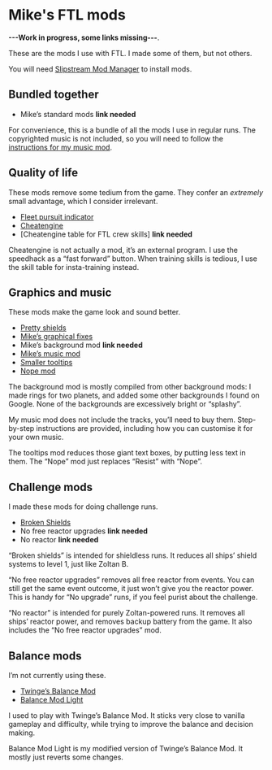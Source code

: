 # Mike's FTL mods

**---Work in progress, some links missing---**.

These are the mods I use with FTL. I made some of them, but not others.

You will need [Slipstream Mod Manager](http://www.subsetgames.com/forum/viewtopic.php?f=11&t=17102) to install mods.

## Bundled together

* Mike’s standard mods **link needed**

For convenience, this is a bundle of all the mods I use in regular runs. The copyrighted music is not included, so you will need to follow the [instructions for my music mod](https://www.reddit.com/r/ftlgame/comments/agl0gx/music_mod/).

## Quality of life

These mods remove some tedium from the game. They confer an *extremely* small advantage, which I consider irrelevant.

* [Fleet pursuit indicator](https://subsetgames.com/forum/viewtopic.php?t=26289)
* [Cheatengine](https://www.reddit.com/r/ftlgame/comments/621w0b/training_speedhack_instructions_external_software/)
* [Cheatengine table for FTL crew skills] **link needed**

Cheatengine is not actually a mod, it’s an external program. I use the speedhack as a “fast forward” button. When training skills is tedious, I use the skill table for insta-training instead.

## Graphics and music

These mods make the game look and sound better.

* [Pretty shields](https://subsetgames.com/forum/viewtopic.php?t=32736)
* [Mike’s graphical fixes](https://www.subsetgames.com/forum/viewtopic.php?f=11&t=35599)
* Mike’s background mod **link needed**
* [Mike’s music mod](https://www.reddit.com/r/ftlgame/comments/agl0gx/music_mod/)
* [Smaller tooltips](https://www.subsetgames.com/forum/viewtopic.php?f=11&t=35680&p=124808#p124808)
* [Nope mod](https://www.dropbox.com/s/lhw8fu4xry1nc8b/NOPE.ftl)

The background mod is mostly compiled from other background mods: I made rings for two planets, and added some other backgrounds I found on Google. None of the backgrounds are excessively bright or “splashy”.

My music mod does not include the tracks, you’ll need to buy them. Step-by-step instructions are provided, including how you can customise it for your own music.

The tooltips mod reduces those giant text boxes, by putting less text in them. The “Nope” mod just replaces “Resist” with “Nope”.


## Challenge mods

I made these mods for doing challenge runs.

* [Broken Shields](https://www.reddit.com/r/ftlgame/comments/bq26to/broken_shields_mod/)
* No free reactor upgrades **link needed**
* No reactor **link needed**

“Broken shields” is intended for shieldless runs. It reduces all ships’ shield systems to level 1, just like Zoltan B.

“No free reactor upgrades” removes all free reactor from events. You can still get the same event outcome, it just won’t give you the reactor power. This is handy for  “No upgrade” runs, if you feel purist about the challenge.

“No reactor” is intended for purely Zoltan-powered runs. It removes all ships’ reactor power, and removes backup battery from the game. It also includes the “No free reactor upgrades” mod.


## Balance mods

I’m not currently using these.

* [Twinge’s Balance Mod](http://www.it-is-law.com/ftl-balance/index.php?title=Main_Page)
* [Balance Mod Light](https://mikehopley.github.io/Balance-Mod-Light/)

I used to play with Twinge’s Balance Mod. It sticks very close to vanilla gameplay and difficulty, while trying to improve the balance and decision making.

Balance Mod Light is my modified version of Twinge’s Balance Mod. It mostly just reverts some changes.
